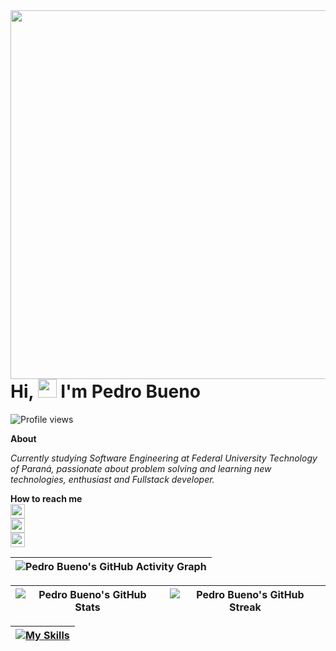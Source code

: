 <img align="right" height="590em" src="https://user-images.githubusercontent.com/107975184/220732368-1e1d33ca-b656-4bb0-9566-8d1a3b80934b.png" />
<h1 align="left">Hi, <img src="https://user-images.githubusercontent.com/107975184/194691142-ce507ff7-4e14-461f-9ae2-2937c6befcc7.gif" height="30px" /> I'm Pedro Bueno</h1>
<p align="left"><img src="https://komarev.com/ghpvc/?username=pedrol2b&color=grey&style=flat-square" alt="Profile views" /></p>

**About**

_Currently studying Software Engineering at Federal University Technology of Paraná, passionate about problem solving and learning new technologies, enthusiast and Fullstack developer._

**How to reach me**
<br>
<a href="https://twitter.com/pedrol2b" target="_blank"><img src="https://img.shields.io/badge/@pedrol2b-1DA1F2?style=flat-square&logo=twitter&logoColor=white&link=https://twitter.com/pedrol2b" height="23" target="_blank" /></a><br>
<a href="https://www.linkedin.com/in/pedrol2b/" target="_blank"><img src="https://img.shields.io/badge/Pedro%20Bueno-0077B5?style=flat-square&logo=linkedin&logoColor=white&link=https://www.linkedin.com/in/pedrol2b/" height="23" target="_blank" /></a><br>
<a href="mailto:pedrolbb.e@gmail.com" target="_blank"><img src="https://img.shields.io/badge/pedrolbb.e@gmail.com-D14836?style=flat-square&logo=gmail&logoColor=white&link=mailto:pedrolbb.e@gmail.com" height="23" target="_blank" /></a><br>

| ![Pedro Bueno's GitHub Activity Graph](https://github-readme-activity-graph.cyclic.app/graph?username=pedrol2b&theme=xcode&bg_color=151515&point=6ce286) |
| :-------------------------------------------------------------------------------------------------------------------------------------------: |

| ![Pedro Bueno's GitHub Stats](https://github-stats-alpha.vercel.app/api?username=pedrol2b&cc=151515&tc=fff&ic=6adf84&bc=ffffff) | ![Pedro Bueno's GitHub Streak](https://github-readme-streak-stats.herokuapp.com/?user=pedrol2b&theme=dark) |
| :--------------------------------------------------------------------------------------------------------------------: | :--------------------------------------------------------------------------------------------------------: |

| [![My Skills](https://skillicons.dev/icons?i=js,ts,react,vite,nextjs,tailwind,styledcomponents,nodejs,php,mongodb,mysql,nestjs,expressjs,figma)](https://skillicons.dev) |
| :----------------------------------------------------------------------------------------------------------------------------------------------------------------------: |
